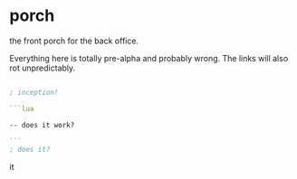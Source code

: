 porch
=====

the front porch for the back office.

Everything here is totally pre-alpha and probably wrong. The links will also rot unpredictably. 


````clojure

; inception!

```lua

-- does it work?

```
; does it?

````

it
